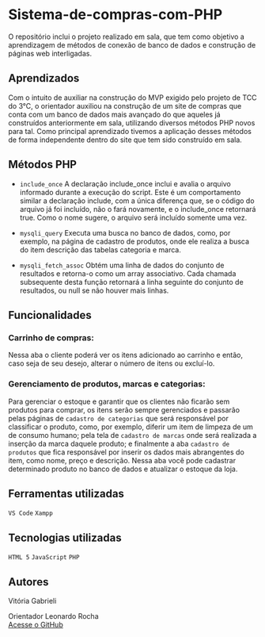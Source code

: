 # Sistema-de-compras-com-PHP

O repositório inclui o projeto realizado em sala, que tem como objetivo a aprendizagem de métodos de conexão de banco de dados e construção de páginas web interligadas. 

## Aprendizados

Com o intuito de auxiliar na construção do MVP exigido pelo projeto de TCC do 3°C, o orientador auxiliou na construção de um site de compras que conta com um banco de dados mais avançado do que aqueles já construídos anteriormente em sala, utilizando diversos métodos PHP novos para tal. Como principal aprendizado tivemos a aplicação desses métodos de forma independente dentro do site que tem sido construído em sala.

## Métodos PHP

* `include_once` A declaração include_once inclui e avalia o arquivo informado durante a execução do script. Este é um comportamento similar a declaração include, com a única diferença que, se o código do arquivo já foi incluído, não o fará novamente, e o include_once retornará true. Como o nome sugere, o arquivo será incluído somente uma vez.

* `mysqli_query` Executa uma busca no banco de dados, como, por exemplo, na página de cadastro de produtos, onde ele realiza a busca do item descrição das tabelas categoria e marca.

* `mysqli_fetch_assoc` Obtém uma linha de dados do conjunto de resultados e retorna-o como um array associativo. Cada chamada subsequente desta função retornará a linha seguinte do conjunto de resultados, ou null se não houver mais linhas.

## Funcionalidades

### Carrinho de compras:

Nessa aba o cliente poderá ver os itens adicionado ao carrinho e então, caso seja de seu desejo, alterar o número de itens ou excluí-lo.

### Gerenciamento de produtos, marcas e categorias:

Para gerenciar o estoque e garantir que os clientes não ficarão sem produtos para comprar,  os itens serão sempre gerenciados e passarão pelas páginas de `cadastro de categorias` que será responsável por classificar o produto, como, por exemplo, diferir um item de limpeza de um de consumo humano; pela tela de `cadastro de marcas` onde será realizada a inserção da marca daquele produto; e finalmente a aba `cadastro de produtos` que fica responsável por inserir os dados mais abrangentes do item, como nome, preço e descrição. Nessa aba você pode cadastrar determinado produto no banco de dados e atualizar o estoque da loja.

## Ferramentas utilizadas

`VS Code`
`Xampp`

## Tecnologias utilizadas

`HTML 5`
`JavaScript`
`PHP`

## Autores

Vitória Gabrieli

Orientador Leonardo Rocha  
[Acesse o GitHub](https://github.com/LeonardoRochaMarista)



